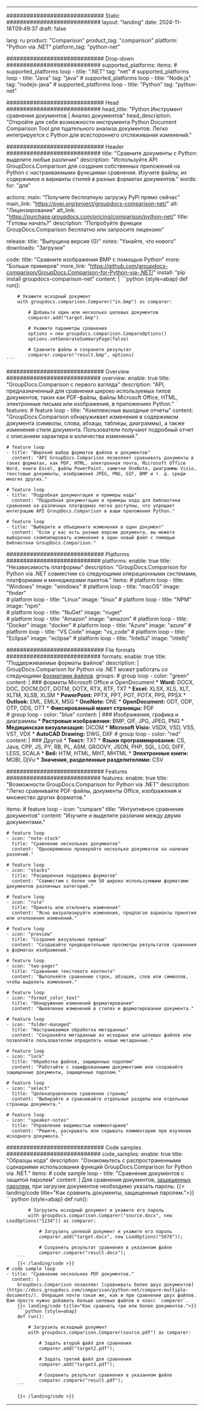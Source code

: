 
---
############################# Static ############################
layout: "landing"
date: 2024-11-18T09:49:37
draft: false

lang: ru
product: "Comparison"
product_tag: "comparison"
platform: "Python via .NET"
platform_tag: "python-net"

############################# Drop-down ############################
supported_platforms:
  items:
    # supported_platforms loop
    - title: ".NET"
      tag: "net"
    # supported_platforms loop
    - title: "Java"
      tag: "java"
    # supported_platforms loop
    - title: "Node.js"
      tag: "nodejs-java"
    # supported_platforms loop
    - title: "Python"
      tag: "python-net"

############################# Head ############################
head_title: "Python Инструмент сравнения документов | Анализ документов"
head_description: "Откройте для себя возможности инструмента Python Document Comparison Tool для тщательного анализа документов. Легко интегрируется с Python для всестороннего отслеживания изменений."

############################# Header ############################
title: "Сравните документы с Python: выделите любые различия"
description: "Используйте API GroupDocs.Comparison для создания собственных приложений на Python с настраиваемыми функциями сравнения. Изучите файлы, их содержимое и варианты стилей в разных форматах документов."
words:
  for: "для"

actions:
  main: "Получите бесплатную загрузку PyPi прямо сейчас"
  main_link: "https://pypi.org/project/groupdocs-comparison-net/"
  alt: "Лицензирование"
  alt_link: "https://purchase.groupdocs.com/pricing/comparison/python-net/"
  title: "Готовы начать?"
  description: "Попробуйте функции GroupDocs.Comparison бесплатно или запросите лицензию"

release:
  title: "Выпущена версия {0}"
  notes: "Узнайте, что нового"
  downloads: "Загрузки"

code:
  title: "Сравните изображения BMP с помощью Python"
  more: "Больше примеров"
  more_link: "https://github.com/groupdocs-comparison/GroupDocs.Comparison-for-Python-via-.NET/"
  install: "pip install groupdocs-comparison-net"
  content: |
    ```python {style=abap}
    def run():

        # Укажите исходный документ
        with groupdocs.comparison.Comparer("in.bmp") as comparer:

            # Добавьте один или несколько целевых документов
            comparer.add("target.bmp")

            # Укажите параметры сравнения
            options = new groupdocs.comparison.CompareOptions()
            options.setGenerateSummaryPage(false)

            # Сравните файлы и сохраните результат
            comparer.compare("result.bmp", options)
    ```

############################# Overview ############################
overview:
  enable: true
  title: "GroupDocs.Comparison с первого взгляда"
  description: "API, предназначенный для сравнения широко используемых типов документов, таких как PDF-файлы, файлы Microsoft Office, HTML, электронные письма или изображения, в приложениях Python."
  features:
    # feature loop
    - title: "Комплексные выходные отчеты"
      content: "GroupDocs.Comparison обнаруживает изменения в содержимом документа (символы, слова, абзацы, таблицы, диаграммы), а также изменения стиля документа. Пользователи получают подробный отчет с описанием характера и количества изменений."

    # feature loop
    - title: "Широкий выбор форматов файлов и документов"
      content: "API GroupDocs.Comparison позволяет сравнивать документы в таких форматах, как PDF, HTML, электронная почта, Microsoft Office Word, книги Excel, файлы PowerPoint, заметки OneNote, диаграммы Visio, текстовые документы, изображения JPEG, PNG, GIF, BMP и т. д. среди многих других."

    # feature loop
    - title: "Подробная документация и примеры кода"
      content: "Подробная документация и примеры кода для библиотеки сравнения на различных платформах легко доступны, что упрощает интеграцию API GroupDocs.Comparison в ваши приложения Python."

    # feature loop
    - title: "Выберите и объедините изменения в один документ"
      content: "Если у вас есть разные версии документа, вы можете выборочно скомпилировать изменения в один новый файл с помощью библиотеки GroupDocs.Comparison."

############################# Platforms ############################
platforms:
  enable: true
  title: "Независимость платформы"
  description: "GroupDocs.Comparison for Python via .NET совместим со следующими операционными системами, платформами и менеджерами пакетов."
  items:
    # platform loop
    - title: "Windows"
      image: "windows"
    # platform loop
    - title: "macOS"
      image: "finder"      
    # platform loop
    - title: "Linux"
      image: "linux"
    # platform loop
    - title: "NPM"
      image: "npm"  
    # platform loop
    - title: "NuGet"
      image: "nuget"      
    # platform loop
    - title: "Amazon"
      image: "amazon"
    # platform loop
    - title: "Docker"
      image: "docker"
    # platform loop
    - title: "Azure"
      image: "azure"
    # platform loop
    - title: "VS Code"
      image: "vs_code"
    # platform loop
    - title: "Eclipse"
      image: "eclipse"
    # platform loop
    - title: "IntelliJ"
      image: "intellij"

############################# File formats ############################
formats:
  enable: true
  title: "Поддерживаемые форматы файлов"
  description: |
    GroupDocs.Comparison for Python via .NET может работать со следующими [форматами файлов](https://docs.groupdocs.com/comparison/net/supported-document-formats/).
  groups:
    # group loop
    - color: "green"
      content: |
        ### форматы Microsoft Office и OpenDocument
        * **Word:** DOCX, DOC, DOCM,DOT, DOTM, DOTX, RTX, RTF, TXT
        * **Excel:** XLSX, XLS, XLT, XLTM, XLSB, XLSM
        * **PowerPoint:** PPTX, PPT, POT, POTX, PPS, PPSX
        * **Outlook:** EML, EMLX, MSG
        * **OneNote:** ONE
        * **OpenDocument:** ODT, ODP, OTP, ODS, OTT
        * **Фиксированный макет страницы:** PDF        
    # group loop
    - color: "blue"
      content: |
        ### Изображения, графика и диаграммы
        * **Растровые изображения:** BMP, GIF, JPG, JPEG, PNG
        * **Медицинская визуализация:** DICOM
        * **Microsoft Visio:** VSDX, VSD, VSS, VST, VDX
        * **AutoCAD Drawing:** DWG, DXF
      # group loop
    - color: "red"
      content: |
        ### Другой
        * **Текст:** TXT
        * **Языки программирования:** CS, Java, CPP, JS, PY, RB, PL, ASM, GROOVY, JSON, PHP, SQL, LOG, DIFF, LESS, SCALA
        * **Веб:** HTM, HTML, MHT, MHTML
        * **Электронные книги:** MOBI, DjVu
        * **Значения, разделенные разделителями:** CSV

############################# Features ############################
features:
  enable: true
  title: "Возможности GroupDocs.Comparison for Python via .NET"
  description: "Легко сравнивайте PDF-файлы, документы Office, изображения и множество других форматов."

  items:
    # feature loop
    - icon: "compare"
      title: "Интуитивное сравнение документов"
      content: "Изучите и выделите различия между двумя документами."

    # feature loop
    - icon: "note-stack"
      title: "Сравнение нескольких документов"
      content: "Одновременно проверяйте несколько документов на наличие различий."

    # feature loop
    - icon: "stacks"
      title: "Расширенная поддержка форматов"
      content: "Совместим с более чем 50 широко используемыми форматами документов различных категорий."

    # feature loop
    - icon: "rule"
      title: "Принять или отклонить изменения"
      content: "Ясно визуализируйте изменения, предлагая варианты принятия или отклонения изменений."

    # feature loop
    - icon: "preview"
      title: "Создание визуальных превью"
      content: "Создавайте предварительные просмотры результатов сравнения в форматах изображений."

    # feature loop
    - icon: "two-pager"
      title: "Сравнение текстового контента"
      content: "Выполняйте сравнение строк, абзацев, слов или символов, чтобы выделить изменения."

    # feature loop
    - icon: "format_color_text"
      title: "Обнаружение изменений форматирования"
      content: "Выявление изменений в стилях и форматировании документа."

    # feature loop
    - icon: "folder-managed"
      title: "Настраиваемая обработка метаданных"
      content: "Сохраняйте метаданные из исходных или целевых файлов или позволяйте пользователям определять новые метаданные."

    # feature loop
    - icon: "lock"
      title: "Обработка файлов, защищенных паролем"
      content: "Работайте с зашифрованными документами или создавайте защищенные документы, защищенные паролем."

    # feature loop
    - icon: "select"
      title: "Целенаправленное сравнение страниц"
      content: "Выбирайте и сравнивайте отдельные разделы или отдельные страницы документа."

    # feature loop
    - icon: "speaker-notes"
      title: "Управление видимостью комментариев"
      content: "Решите, раскрывать или скрывать комментарии при изучении исходного документа."

############################# Code samples ############################
code_samples:
  enable: true
  title: "Образцы кода"
  description: "Ознакомьтесь с распространенными сценариями использования функций GroupDocs.Comparison for Python via .NET."
  items:
    # code sample loop
    - title: "Сравнение документов с защитой паролем"
      content: |
        Для сравнения документов, [защищенных паролем](https://docs.groupdocs.com/comparison/python-net/load-password-protected-documents/), при загрузке документов необходимо указать пароль:
        {{< landing/code title="Как сравнить документы, защищенные паролем.">}}
        ```python {style=abap}
        def run():

            # Загрузить исходный документ и укажите его пароль
            with groupdocs.comparison.Comparer("source.docx", new LoadOptions("1234")) as comparer:

                # Загрузить целевой документ и укажите его пароль
                comparer.add("target.docx", new LoadOptions("5678"));

                # Сохранить результат сравнения в указанном файле
                comparer.compare("result.docx");
        ```
        {{< /landing/code >}}
    # code sample loop
    - title: "Сравнение нескольких PDF документов."
      content: |
        GroupDocs.Comparison позволяет [сравнивать более двух документов](https://docs.groupdocs.com/comparison/python-net/compare-multiple-documents/). Операция почти такая же, как и при сравнении двух файлов. Вам просто нужно добавить больше целевых файлов в класс `comparer`.
        {{< landing/code title="Как сравнить три или более документов.">}}
        ```python {style=abap}
        def run():

            # Загрузить исходный документ
            with groupdocs.comparison.Comparer(source.pdf") as comparer:

                # Задать второй файл для сравнения
                comparer.add("target2.pdf");

                # Задать третий файл для сравнения
                comparer.add("target3.pdf");

                # Сохранить результат сравнения в указанном файле
                comparer.compare("result.pdf");
        ```

        {{< /landing/code >}}

---